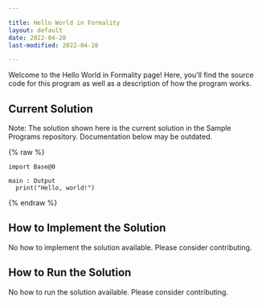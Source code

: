 ```yaml
---

title: Hello World in Formality
layout: default
date: 2022-04-28
last-modified: 2022-04-28

---
```


Welcome to the Hello World in Formality page! Here, you'll find the source code for this program as well as a description of how the program works.

## Current Solution

Note: The solution shown here is the current solution in the Sample Programs repository. Documentation below may be outdated.

{% raw %}

```Formality
import Base@0

main : Output
  print("Hello, world!")

```

{% endraw %}

## How to Implement the Solution

No how to implement the solution available. Please consider contributing.

## How to Run the Solution

No how to run the solution available. Please consider contributing.